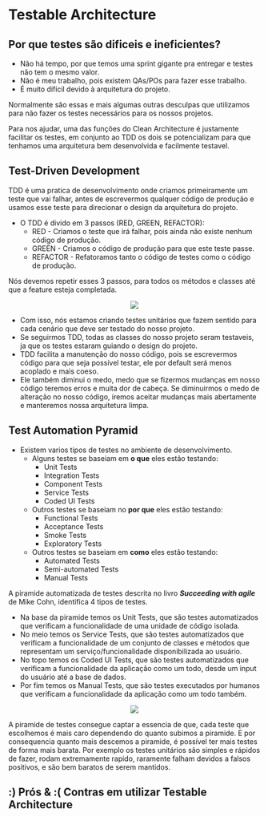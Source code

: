 # Testable Architecture

## Por que testes são dificeis e ineficientes?

  - Não há tempo, por que temos uma sprint gigante pra entregar e testes não tem o mesmo valor.
  - Não é meu trabalho, pois existem QAs/POs para fazer esse trabalho.
  - É muito difícil devido à arquitetura do projeto.

Normalmente são essas e mais algumas outras desculpas que utilizamos para não fazer os testes necessários para os nossos projetos.

Para nos ajudar, uma das funções do Clean Architecture é justamente facilitar os testes, em conjunto ao TDD os dois se potencializam para que tenhamos uma arquitetura bem desenvolvida e facilmente testavel.

## Test-Driven Development

TDD é uma pratica de desenvolvimento onde criamos primeiramente um teste que vai falhar, antes de escrevermos qualquer código de produção e usamos esse teste para direcionar o design da arquitetura do projeto.

  - O TDD é divido em 3 passos (RED, GREEN, REFACTOR):
    - RED - Criamos o teste que irá falhar, pois ainda não existe nenhum código de produção.
    - GREEN - Criamos o código de produção para que este teste passe.
    - REFACTOR - Refatoramos tanto o código de testes como o código de produção.

Nós devemos repetir esses 3 passos, para todos os métodos e classes até que a feature esteja completada.

<p align="center">
  <img src="https://github.com/matsennin/domain-driven-design/blob/master/images/Test_Driven_Development.png" />
</p>

- Com isso, nós estamos criando testes unitários que fazem sentido para cada cenário que deve ser testado do nosso projeto.
- Se seguirmos TDD, todas as classes do nosso projeto seram testaveis, ja que os testes estaram guiando o design do projeto.
- TDD facilita a manutenção do nosso código, pois se escrevermos código para que seja possível testar, ele por default será menos acoplado e mais coeso.
- Ele também diminui o medo, medo que se fizermos mudanças em nosso código teremos erros e muita dor de cabeça. Se diminuirmos o medo de alteração no nosso código, iremos aceitar mudanças mais abertamente e manteremos nossa arquitetura limpa.

## Test Automation Pyramid

- Existem varios tipos de testes no ambiente de desenvolvimento.
  - Alguns testes se baseiam em **o que** eles estão testando:
    - Unit Tests
    - Integration Tests
    - Component Tests
    - Service Tests
    - Coded UI Tests
  - Outros testes se baseiam no **por que** eles estão testando:
    - Functional Tests
    - Acceptance Tests
    - Smoke Tests
    - Exploratory Tests
  - Outros testes se baseiam em **como** eles estão testando:
    - Automated Tests
    - Semi-automated Tests
    - Manual Tests

A piramide automatizada de testes descrita no livro _**Succeeding with agile**_ de Mike Cohn, identifica 4 tipos de testes.
  - Na base da piramide temos os Unit Tests, que são testes automatizados que verificam a funcionalidade de uma unidade de código isolada.
  - No meio temos os Service Tests, que são testes automatizados que verificam a funcionalidade de um conjunto de classes e métodos que representam um serviço/funcionalidade disponibilizada ao usuário.
  - No topo temos os Coded UI Tests, que são testes automatizados que verificam a funcionalidade da aplicação como um todo, desde um input do usuário até a base de dados.
  - Por fim temos os Manual Tests, que são testes executados por humanos que verificam a funcionalidade da aplicação como um todo também.
  
<p align="center">
  <img src="https://github.com/matsennin/domain-driven-design/blob/master/images/Test_Automation_Pyramid.png" />
</p>

A piramide de testes consegue captar a essencia de que, cada teste que escolhemos é mais caro dependendo do quanto subimos a piramide.
E por consequencia quanto mais descemos a piramide, é possível ter mais testes de forma mais barata. Por exemplo os testes unitários são simples e rápidos de fazer, rodam extremamente rapido, raramente falham devidos a falsos positivos, e são bem baratos de serem mantidos.


## :) Prós & :( Contras em utilizar Testable Architecture

